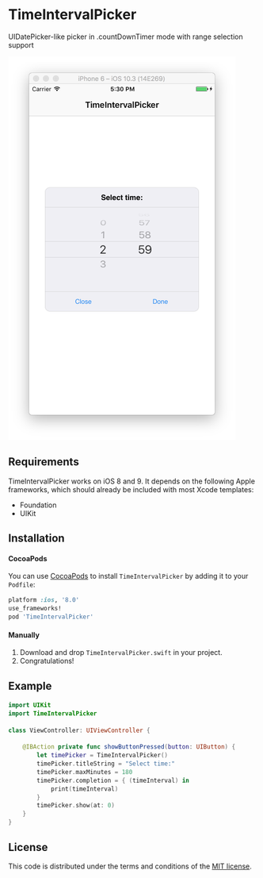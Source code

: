 # TimeIntervalPicker
UIDatePicker-like picker in .countDownTimer mode with range selection support

![](https://github.com/ChernyshenkoTaras/TimeIntervalPicker/blob/master/TimeIntervalPicker/Images/time_interval_picker_example_1.png?raw=true)

## Requirements

TimeIntervalPicker works on iOS 8 and 9. It depends on the following Apple frameworks, which should already be included with most Xcode templates:

* Foundation
* UIKit

## Installation
#### CocoaPods
You can use [CocoaPods](http://cocoapods.org/) to install `TimeIntervalPicker` by adding it to your `Podfile`:

```ruby
platform :ios, '8.0'
use_frameworks!
pod 'TimeIntervalPicker'
```
#### Manually
1. Download and drop ```TimeIntervalPicker.swift``` in your project.
2. Congratulations!

## Example

```swift
import UIKit
import TimeIntervalPicker

class ViewController: UIViewController {
    
    @IBAction private func showButtonPressed(button: UIButton) {
        let timePicker = TimeIntervalPicker()
        timePicker.titleString = "Select time:"
        timePicker.maxMinutes = 180
        timePicker.completion = { (timeInterval) in
            print(timeInterval)
        }
        timePicker.show(at: 0)
    }
}
```

## License

This code is distributed under the terms and conditions of the [MIT license](LICENSE).